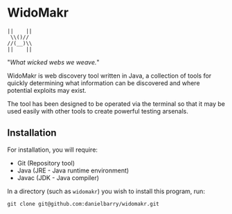 # WidoMakr

    ||    ||
     \\()//
    //(__)\\
    ||    ||

"*What wicked webs we weave.*"

WidoMakr is web discovery tool written in Java, a collection of tools for
quickly determining what information can be discovered and where potential
exploits may exist.

The tool has been designed to be operated via the terminal so that it may be
used easily with other tools to create powerful testing arsenals.

## Installation

For installation, you will require:

  * Git (Repository tool)
  * Java (JRE - Java runtime environment)
  * Javac (JDK - Java compiler)

In a directory (such as `widomakr`) you wish to install this program, run:

    git clone git@github.com:danielbarry/widomakr.git
